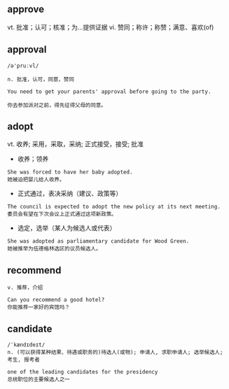 ## approve
vt. 批准；认可；核准；为…提供证据
vi. 赞同；称许；称赞；满意、喜欢(of)

## approval
```
/ə'pruːvl/

n. 批准，认可，同意，赞同

You need to get your parents' approval before going to the party.

你去参加派对之前，得先征得父母的同意。
```

## adopt
vt. 收养; 采用，采取，采纳; 正式接受，接受; 批准
- 收养；领养
```
She was forced to have her baby adopted.
她被迫把婴儿给人收养。
```
- 正式通过，表决采纳（建议、政策等）
```
The council is expected to adopt the new policy at its next meeting.
委员会有望在下次会议上正式通过这项新政策。
```
- 选定，选举（某人为候选人或代表）
```
She was adopted as parliamentary candidate for Wood Green.
她被推举为伍德格林选区的议员候选人。
```

## recommend
```
v. 推荐，介绍

Can you recommend a good hotel?
你能推荐一家好的宾馆吗？
```

## candidate
```
/ˈkændɪdeɪt/
n. (可以获得某种结果、待遇或职务的)待选人(或物); 申请人, 求职申请人; 选举候选人; 考生, 报考者

one of the leading candidates for the presidency
总统职位的主要候选人之一
```